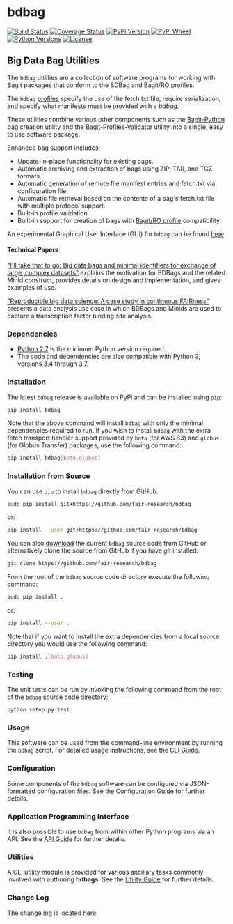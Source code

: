 # bdbag
[![Build Status](https://travis-ci.org/fair-research/bdbag.svg)](https://travis-ci.org/fair-research/bdbag)
[![Coverage Status](https://img.shields.io/coveralls/github/fair-research/bdbag/master.svg)](https://coveralls.io/github/fair-research/bdbag)
[![PyPi Version](https://img.shields.io/pypi/v/bdbag.svg)](https://pypi.python.org/pypi/bdbag)
[![PyPi Wheel](https://img.shields.io/pypi/wheel/bdbag.svg)](https://pypi.python.org/pypi/bdbag)
[![Python Versions](https://img.shields.io/pypi/pyversions/bdbag.svg)](https://pypi.python.org/pypi/bdbag)
[![License](https://img.shields.io/pypi/l/bdbag.svg)](http://www.apache.org/licenses/LICENSE-2.0)

## Big Data Bag Utilities

The `bdbag` utilities are a collection of software programs for working with
[BagIt](https://datatracker.ietf.org/doc/draft-kunze-bagit/) packages that conform to the BDBag and Bagit/RO profiles.

The `bdbag` [profiles](https://github.com/fair-research/bdbag/tree/master/profiles) specify the use of the fetch.txt file, require serialization, and specify what manifests must be provided with a *bdbag*.

These utilities combine various other components such as the
[Bagit-Python](https://github.com/LibraryOfCongress/bagit-python) bag creation utility and the
[Bagit-Profiles-Validator](https://github.com/ruebot/bagit-profiles)
utility into a single, easy to use software package.

Enhanced bag support includes:

* Update-in-place functionality for existing bags.
* Automatic archiving and extraction of bags using ZIP, TAR, and TGZ formats.
* Automatic generation of remote file manifest entries and fetch.txt via configuration file.
* Automatic file retrieval based on the contents of a bag's fetch.txt file with multiple protocol support.
* Built-in profile validation.
* Built-in support for creation of bags with [Bagit/RO profile](https://github.com/ResearchObject/bagit-ro) compatibility.

An experimental Graphical User Interface (GUI) for `bdbag` can be found [here](https://github.com/fair-research/bdbag_gui).

#### Technical Papers

["I'll take that to go: Big data bags and minimal identifiers for exchange of large, complex datasets"](https://zenodo.org/record/820878) explains the motivation for BDBags and the related Minid construct, provides details on design and implementation, and gives examples of use. 

["Reproducible big data science: A case study in continuous FAIRness"](https://www.biorxiv.org/content/early/2018/02/27/268755) presents a data analysis use case in which BDBags and Minids are used to capture a transcription factor binding site analysis.

### Dependencies

* [Python 2.7](https://www.python.org/downloads/release/python-27/) is the minimum Python version required.
* The code and dependencies are also compatible with Python 3, versions 3.4 through 3.7.

### Installation
The latest `bdbag` release is available on PyPi and can be installed using `pip`:

```sh
pip install bdbag
```

Note that the above command will install `bdbag` with only the minimal dependencies required to run.
If you wish to install `bdbag` with the extra fetch transport handler support provided by `boto` (for AWS S3)
and `globus` (for Globus Transfer) packages, use the following command:
```sh
pip install bdbag[boto,globus]
```

### Installation from Source
You can use `pip` to install `bdbag` directly from GitHub:

```sh
sudo pip install git+https://github.com/fair-research/bdbag
```
or:
```sh
pip install --user git+https://github.com/fair-research/bdbag
```

You can also [download](https://github.com/fair-research/bdbag/archive/master.zip) the current `bdbag` source code from GitHub or
alternatively clone the source from GitHub if you have *git* installed:

```sh
git clone https://github.com/fair-research/bdbag
```
From the root of the `bdbag` source code directory execute the following command:
```sh
sudo pip install .
```
or:
```sh
pip install --user .
```
Note that if you want to install the extra dependencies from a local source directory you would use the following command:
```sh
pip install .[boto,globus]
```

### Testing
The unit tests can be run by invoking the following command from the root of the `bdbag` source code directory:
```sh
python setup.py test
```

### Usage

This software can be used from the command-line environment by running the `bdbag` script.  For detailed usage
instructions, see the [CLI Guide](./doc/cli.md).

### Configuration

Some components of the `bdbag` software can be configured via JSON-formatted configuration files.
See the [Configuration Guide](./doc/config.md) for further details.

### Application Programming Interface

It is also possible to use `bdbag` from within other Python programs via an API.
See the [API Guide](./doc/api.md) for further details.

### Utilities

A CLI utility module is provided for various ancillary tasks commonly involved with authoring **bdbags**.
See the [Utility Guide](./doc/utils.md) for further details.

### Change Log

The change log is located [here](CHANGELOG.md).
